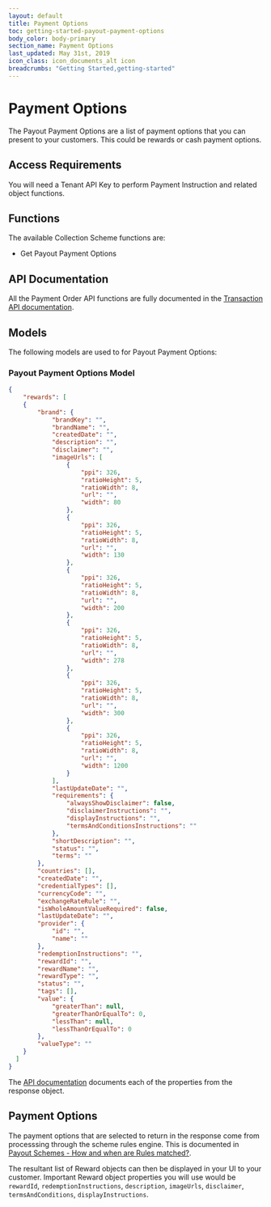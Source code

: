 ```yaml
---
layout: default
title: Payment Options
toc: getting-started-payout-payment-options
body_color: body-primary
section_name: Payment Options
last_updated: May 31st, 2019
icon_class: icon_documents_alt icon
breadcrumbs: "Getting Started,getting-started"
---
```

# Payment Options
The Payout Payment Options are a list of payment options that you can present to your customers. This could be rewards or cash payment options.

## Access Requirements
You will need a Tenant API Key to perform Payment Instruction and related object functions.

## Functions
The available Collection Scheme functions are:

- Get Payout Payment Options

## API Documentation
All the Payment Order API functions are fully documented in the [Transaction API documentation](https://api-docs.imbursepayments.com/?version=latest#09f68806-2b90-433d-9f6d-684cfef1d890).

## Models
The following models are used to for Payout Payment Options:

### Payout Payment Options Model
```json
{
	"rewards": [
    {
	    "brand": {
	        "brandKey": "",
	        "brandName": "",
	        "createdDate": "",
	        "description": "",
	        "disclaimer": "",
	        "imageUrls": [
	            {
	                "ppi": 326,
	                "ratioHeight": 5,
	                "ratioWidth": 8,
	                "url": "",
	                "width": 80
	            },
	            {
	                "ppi": 326,
	                "ratioHeight": 5,
	                "ratioWidth": 8,
	                "url": "",
	                "width": 130
	            },
	            {
	                "ppi": 326,
	                "ratioHeight": 5,
	                "ratioWidth": 8,
	                "url": "",
	                "width": 200
	            },
	            {
	                "ppi": 326,
	                "ratioHeight": 5,
	                "ratioWidth": 8,
	                "url": "",
	                "width": 278
	            },
	            {
	                "ppi": 326,
	                "ratioHeight": 5,
	                "ratioWidth": 8,
	                "url": "",
	                "width": 300
	            },
	            {
	                "ppi": 326,
	                "ratioHeight": 5,
	                "ratioWidth": 8,
	                "url": "",
	                "width": 1200
	            }
	        ],
	        "lastUpdateDate": "",
	        "requirements": {
	            "alwaysShowDisclaimer": false,
	            "disclaimerInstructions": "",
	            "displayInstructions": "",
	            "termsAndConditionsInstructions": ""
	        },
	        "shortDescription": "",
	        "status": "",
	        "terms": ""
	    },
	    "countries": [],
	    "createdDate": "",
	    "credentialTypes": [],
	    "currencyCode": "",
	    "exchangeRateRule": "",
	    "isWholeAmountValueRequired": false,
	    "lastUpdateDate": "",
	    "provider": {
	        "id": "",
	        "name": ""
	    },
	    "redemptionInstructions": "",
	    "rewardId": "",
	    "rewardName": "",
	    "rewardType": "",
	    "status": "",
	    "tags": [],
	    "value": {
	        "greaterThan": null,
	        "greaterThanOrEqualTo": 0,
	        "lessThan": null,
	        "lessThanOrEqualTo": 0
	    },
	    "valueType": ""
    }
  ]
}
```

The [API documentation](#api-documentation) documents each of the properties from the response object.

## Payment Options
The payment options that are selected to return in the response come from processsing through the scheme rules engine. This is documented in [Payout Schemes - How and when are Rules matched?](/pages/getting-started/payout-schemes/#how-and-when-are-rules-matched).

The resultant list of Reward objects can then be displayed in your UI to your customer. Important Reward object properties you will use would be `rewardId`, `redemptionInstructions`, `description`, `imageUrls`, `disclaimer`, `termsAndConditions`, `displayInstructions`.